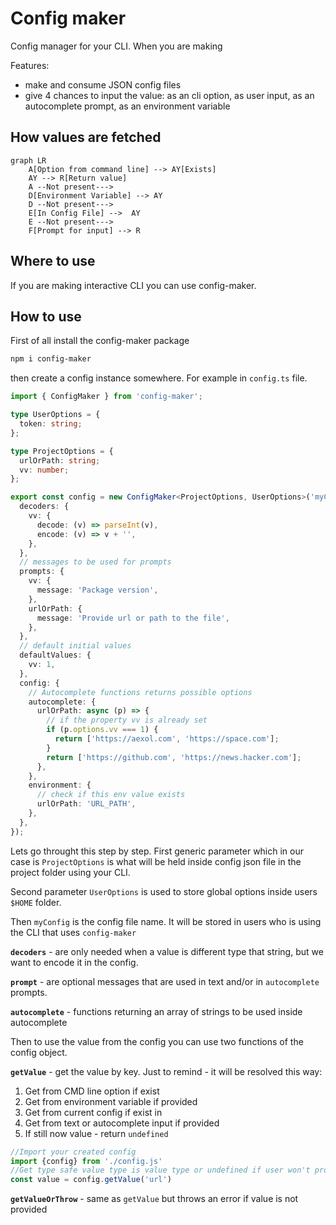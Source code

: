 # Config maker

Config manager for your CLI. When you are making

Features:
- make and consume JSON config files
- give 4 chances to input the value: as an cli option, as user input, as an autocomplete prompt, as an environment variable

## How values are fetched 

```mermaid
graph LR
    A[Option from command line] --> AY[Exists]
    AY --> R[Return value]
    A --Not present--->
    D[Environment Variable] --> AY
    D --Not present--->
    E[In Config File] -->  AY
    E --Not present--->
    F[Prompt for input] --> R
```
## Where to use

If you are making interactive CLI you can use config-maker. 

## How to use

First of all install the config-maker package

```sh
npm i config-maker
```

then create a config instance somewhere. For example in `config.ts` file.
```ts
import { ConfigMaker } from 'config-maker';

type UserOptions = {
  token: string;
};

type ProjectOptions = {
  urlOrPath: string;
  vv: number;
};

export const config = new ConfigMaker<ProjectOptions, UserOptions>('myConfig', {
  decoders: {
    vv: {
      decode: (v) => parseInt(v),
      encode: (v) => v + '',
    },
  },
  // messages to be used for prompts
  prompts: {
    vv: {
      message: 'Package version',
    },
    urlOrPath: {
      message: 'Provide url or path to the file',
    },
  },
  // default initial values
  defaultValues: {
    vv: 1,
  },
  config: {
    // Autocomplete functions returns possible options
    autocomplete: {
      urlOrPath: async (p) => {
        // if the property vv is already set
        if (p.options.vv === 1) {
          return ['https://aexol.com', 'https://space.com'];
        }
        return ['https://github.com', 'https://news.hacker.com'];
      },
    },
    environment: {
      // check if this env value exists
      urlOrPath: 'URL_PATH',
    },
  },
});


```
Lets go throught this step by step. First generic parameter which in our case is `ProjectOptions` is what will be held inside config json file in the project folder using your CLI.

Second parameter `UserOptions` is used to store global options inside users `$HOME` folder.

Then `myConfig` is the config file name. It will be stored in users who is using the CLI that uses `config-maker`

**`decoders`** - are only needed when a value is different type that string, but we want to encode it in the config.

**`prompt`** - are optional messages that are used in text and/or in `autocomplete` prompts.

**`autocomplete`** - functions returning an array of strings to be used inside autocomplete

Then to use the value from the config you can use two functions of the config object.

**`getValue`** - get the value by key. Just to remind - it will be resolved this way:
1. Get from CMD line option if exist
2. Get from environment variable if provided
3. Get from current config if exist in
4. Get from text or autocomplete input if provided
5. If still now value - return `undefined`

```ts
//Import your created config
import {config} from './config.js'
//Get type safe value type is value type or undefined if user won't provide any input
const value = config.getValue('url')

```

**`getValueOrThrow`** - same as `getValue` but throws an error if value is not provided